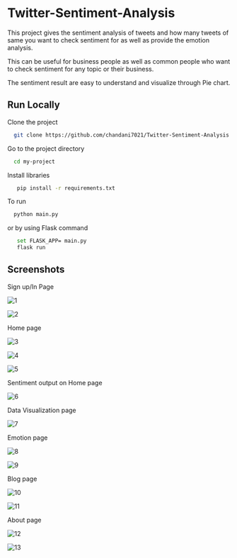 
# Twitter-Sentiment-Analysis

This project gives the sentiment analysis of tweets and how many tweets of same you want to check sentiment for as well as provide the emotion analysis.

This can be useful for business people as well as common people who want to check sentiment for any topic or their business.

The sentiment result are easy to understand and visualize through Pie chart.
## Run Locally

Clone the project

```bash
  git clone https://github.com/chandani7021/Twitter-Sentiment-Analysis.git
```

Go to the project directory

```bash
  cd my-project
```

Install libraries

```bash
   pip install -r requirements.txt
```

To run 

```bash
  python main.py
```

or by using Flask command

```bash
   set FLASK_APP= main.py
   flask run
```


## Screenshots

Sign up/In Page

![1](https://github.com/chandani7021/Twitter-Sentiment-Analysis/assets/69253701/b1f7d7ec-347e-46f7-b5e6-57922856260d)


![2](https://github.com/chandani7021/Twitter-Sentiment-Analysis/assets/69253701/09be7849-8f7f-4675-96fa-754af5ef9f94)

Home page

![3](https://github.com/chandani7021/Twitter-Sentiment-Analysis/assets/69253701/fd4ee8d5-f565-4797-ab34-bfcde585ad6c)

![4](https://github.com/chandani7021/Twitter-Sentiment-Analysis/assets/69253701/c4b07ccb-d839-4df6-b197-fd0c0b299e41)

![5](https://github.com/chandani7021/Twitter-Sentiment-Analysis/assets/69253701/d5ad26c3-2a8d-49cb-a6c2-8b7096e7dcfd)

Sentiment output on Home page

![6](https://github.com/chandani7021/Twitter-Sentiment-Analysis/assets/69253701/a68a2af7-6d54-4b4d-ba78-db7e3f80e5a0)

Data Visualization page

![7](https://github.com/chandani7021/Twitter-Sentiment-Analysis/assets/69253701/cdf6bb35-2bc6-4c39-afbe-742bbadb364a)

Emotion page

![8](https://github.com/chandani7021/Twitter-Sentiment-Analysis/assets/69253701/98caa417-8a5a-4639-82a3-aa70cc3ef427)

![9](https://github.com/chandani7021/Twitter-Sentiment-Analysis/assets/69253701/e0f74c5d-2bc6-47b1-8025-c61c27d36865)

Blog page

![10](https://github.com/chandani7021/Twitter-Sentiment-Analysis/assets/69253701/ddc28bb6-4306-4311-a157-64c6950a7096)

![11](https://github.com/chandani7021/Twitter-Sentiment-Analysis/assets/69253701/72e5fe9e-32c6-456a-9035-025579f6439e)

About page

![12](https://github.com/chandani7021/Twitter-Sentiment-Analysis/assets/69253701/708b3c55-0d25-4b3e-b021-8d1f2fd15b96)

![13](https://github.com/chandani7021/Twitter-Sentiment-Analysis/assets/69253701/c050086e-0cfa-40a4-8531-81c4b2932de0)



